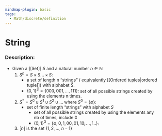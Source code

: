 ```yaml
---
mindmap-plugin: basic
tags:
  - Math/discrete/definition
---
```

# String
### Description:
- Given a [[Set]] $S$ and a natural number $n\in \mathbb N$
	1. $S^n=S\times S...\times S$: 
		- a set of length n “strings” ( equivalently [[Ordered tuples|ordered tuple]]) with alphabet $S$.
		- $\{0,1\}^3=\{000,001,...,111\}$: set of all possible strings created by using the elements n times.
	2. $S^*=S^0\cup S^1\cup S^2\cup...$ where $S^0=\{\emptyset\}$: 
		- set of finite length “strings” with alphabet $S$
			- set of all possible strings created by using the elements any nb of times, include 0
			- $\{0,1\}^3=\{\emptyset,0,1,00,01,10,...,1..\}$:
	3. $[n]$  is the set $\{ 1,2,...,n-1\}$
